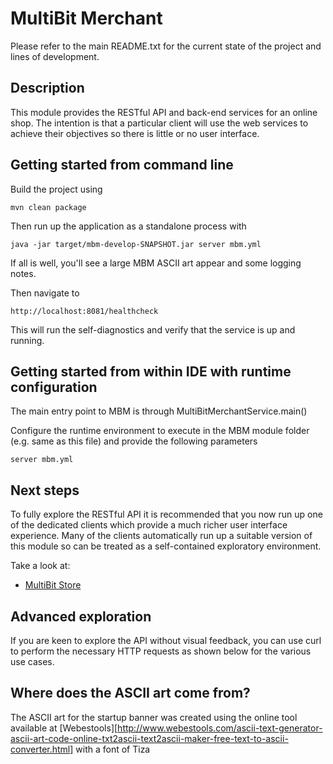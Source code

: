# MultiBit Merchant

Please refer to the main README.txt for the current state of the project and lines of development.

## Description

This module provides the RESTful API and back-end services for an online shop.
The intention is that a particular client will use the web services to achieve
their objectives so there is little or no user interface.

## Getting started from command line

Build the project using

    mvn clean package

Then run up the application as a standalone process with

    java -jar target/mbm-develop-SNAPSHOT.jar server mbm.yml

If all is well, you'll see a large MBM ASCII art appear and some logging notes.

Then navigate to

    http://localhost:8081/healthcheck

This will run the self-diagnostics and verify that the service is up and running.

## Getting started from within IDE with runtime configuration

The main entry point to MBM is through MultiBitMerchantService.main()

Configure the runtime environment to execute in the MBM module folder (e.g. same as this file)
and provide the following parameters

    server mbm.yml

## Next steps

To fully explore the RESTful API it is recommended that you now run up one of the dedicated clients
which provide a much richer user interface experience. Many of the clients automatically run up a
suitable version of this module so can be treated as a self-contained exploratory environment.

Take a look at:

* [MultiBit Store](https://github.com/gary-rowe/MultiBitStore)

## Advanced exploration

If you are keen to explore the API without visual feedback, you can use curl to perform the necessary HTTP requests as
shown below for the various use cases.

## Where does the ASCII art come from?

The ASCII art for the startup banner was created using the online tool available at
[Webestools][http://www.webestools.com/ascii-text-generator-ascii-art-code-online-txt2ascii-text2ascii-maker-free-text-to-ascii-converter.html]
with a font of Tiza